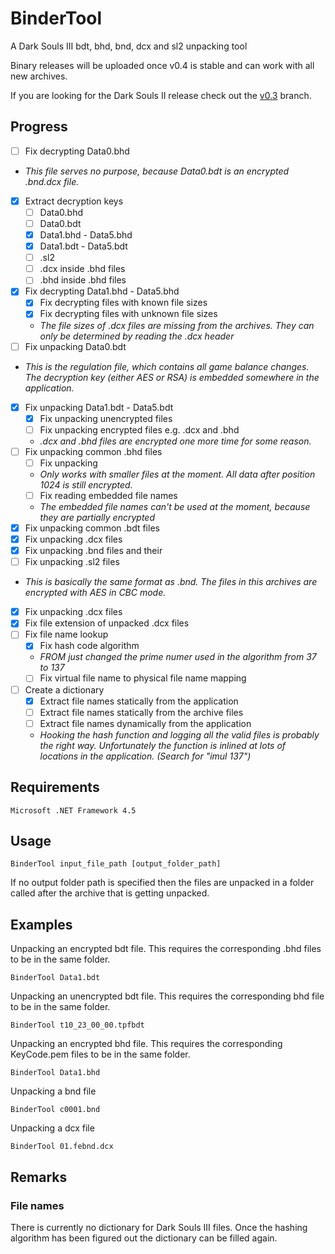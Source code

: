 # BinderTool
A Dark Souls III bdt, bhd, bnd, dcx and sl2 unpacking tool

Binary releases will be uploaded once v0.4 is stable and can work with all new archives.

If you are looking for the Dark Souls II release check out the [v0.3](https://github.com/Atvaark/BinderTool/tree/v0.3) branch.

## Progress
- [ ] Fix decrypting Data0.bhd
- *This file serves no purpose, because Data0.bdt is an encrypted .bnd.dcx file.*
- [x] Extract decryption keys
  - [ ] Data0.bhd
  - [ ] Data0.bdt
  - [x] Data1.bhd - Data5.bhd
  - [x] Data1.bdt - Data5.bdt
  - [ ] .sl2
  - [ ] .dcx inside .bhd files
  - [ ] .bhd inside .bhd files
- [x] Fix decrypting Data1.bhd - Data5.bhd
  - [x] Fix decrypting files with known file sizes
  - [x] Fix decrypting files with unknown file sizes
  - *The file sizes of .dcx files are missing from the archives. They can only be determined by reading the .dcx header*
- [ ] Fix unpacking Data0.bdt
- *This is the regulation file, which contains all game balance changes. The decryption key (either AES or RSA) is embedded somewhere in the application.*
- [x] Fix unpacking Data1.bdt - Data5.bdt
  - [x] Fix unpacking unencrypted files
  - [ ] Fix unpacking encrypted files e.g. .dcx and .bhd
  - *.dcx and .bhd files are encrypted one more time for some reason.*
- [ ] Fix unpacking common .bhd files
  - [ ] Fix unpacking 
  - *Only works with smaller files at the moment. All data after position 1024 is still encrypted.*
  - [ ] Fix reading embedded file names
  - *The embedded file names can't be used at the moment, because they are partially encrypted*
- [x] Fix unpacking common .bdt files
- [x] Fix unpacking .dcx files
- [x] Fix unpacking .bnd files and their 
- [ ] Fix unpacking .sl2 files
- *This is basically the same format as .bnd. The files in this archives are encrypted with AES in CBC mode.*
- [x] Fix unpacking .dcx files
- [x] Fix file extension of unpacked .dcx files
- [ ] Fix file name lookup
  - [x] Fix hash code algorithm
  - *FROM just changed the prime numer used in the algorithm from 37 to 137*
  - [ ] Fix virtual file name to physical file name mapping
- [ ] Create a dictionary
  - [x] Extract file names statically from the application
  - [ ] Extract file names statically from the archive files
  - [ ] Extract file names dynamically from the application
  - *Hooking the hash function and logging all the valid files is probably the right way. Unfortunately the function is inlined at lots of locations in the application. (Search for "imul 137")* 


## Requirements
```
Microsoft .NET Framework 4.5
```

## Usage
```
BinderTool input_file_path [output_folder_path]
```
If no output folder path is specified then the files are unpacked in a folder called after the archive that is getting unpacked.

## Examples

Unpacking an encrypted bdt file. This requires the corresponding .bhd files to be in the same folder.
```
BinderTool Data1.bdt
```

Unpacking an unencrypted bdt file. This requires the corresponding bhd file to be in the same folder.
```
BinderTool t10_23_00_00.tpfbdt
```

Unpacking an encrypted bhd file. This requires the corresponding KeyCode.pem files to be in the same folder.
```
BinderTool Data1.bhd
```

Unpacking a bnd file
```
BinderTool c0001.bnd
```

Unpacking a dcx file
```
BinderTool 01.febnd.dcx
```

## Remarks

### File names
There is  currently no dictionary for Dark Souls III files. Once the hashing algorithm has been figured out the dictionary can be filled again.
